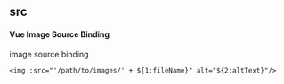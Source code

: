 ## src
#### Vue Image Source Binding
image source binding
```
<img :src="'/path/to/images/' + ${1:fileName}" alt="${2:altText}"/>
```